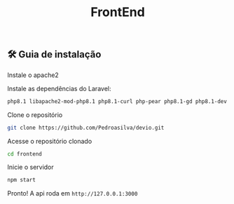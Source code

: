 <h1 align="center">FrontEnd</h1>

<br>

## 🛠️ Guia de instalação 

Instale o apache2

Instale as dependências do Laravel:
```sh
php8.1 libapache2-mod-php8.1 php8.1-curl php-pear php8.1-gd php8.1-dev php8.1-mysql php8.1-xml php8.1-cli php8.1-common php8.1-json php8.1-opcache php8.1-mbstring php8.1-mcrypt php8.1-zip php8.1-fpm
```

Clone o repositório

```sh
git clone https://github.com/Pedroasilva/devio.git
```

Acesse o repositório clonado

```sh
cd frontend
```

Inicie o servidor

```sh
npm start
```

Pronto! A api roda em `http://127.0.0.1:3000`
